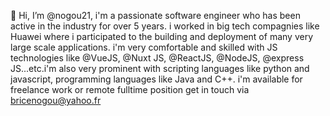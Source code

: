 👋 Hi, I’m @nogou21, i'm a passionate software engineer who has been active in the industry for over 5 years. i worked in big tech  compagnies 
like Huawei where i participated to the building and deployment of many very large scale applications. i'm very comfortable and skilled with JS technologies
like @VueJS, @Nuxt JS, @ReactJS, @NodeJS, @express JS...etc.i'm also very prominent with scripting languages like python and javascript, programming languages
like Java and C++. i'm available for freelance work or remote fulltime position get in touch via bricenogou@yahoo.fr


